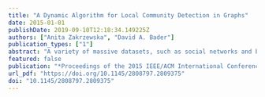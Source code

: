 ```yaml
---
title: "A Dynamic Algorithm for Local Community Detection in Graphs"
date: 2015-01-01
publishDate: 2019-09-10T12:18:34.149225Z
authors: ["Anita Zakrzewska", "David A. Bader"]
publication_types: ["1"]
abstract: "A variety of massive datasets, such as social networks and biological data, are represented as graphs that reveal underlying connections, trends, and anomalies. Community detection is the task of discovering dense groups of vertices in a graph. Its one specific form is seed set expansion, which finds the best local community for a given set of seed vertices. Greedy, agglomerative algorithms, which are commonly used in seed set expansion, have been previously designed only for a static, unchanging graph. However, in many applications, new data is constantly produced, and vertices and edges are inserted and removed from a graph. We present an algorithm for dynamic seed set expansion, which incrementally updates the community as the underlying graph changes. We show that our dynamic algorithm outputs high quality communities that are similar to those found when using a standard static algorithm. The dynamic approach also improves performance compared to recomputation, achieving speedups of up to 600x."
featured: false
publication: "*Proceedings of the 2015 IEEE/ACM International Conference on Advances in Social Networks Analysis and Mining, ASONAM 2015, Paris, France, August 25 - 28, 2015*"
url_pdf: "https://doi.org/10.1145/2808797.2809375"
doi: "10.1145/2808797.2809375"
---
```


